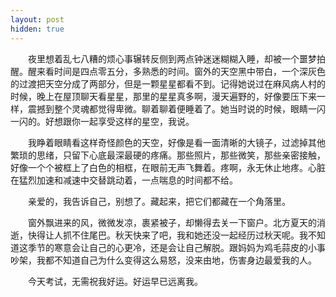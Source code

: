 ```yaml
---
layout: post
hidden: true
---
```

　　夜里想着乱七八糟的烦心事辗转反侧到两点钟迷迷糊糊入睡，却被一个噩梦拍醒。醒来看时间是四点零五分，多熟悉的时间。窗外的天空黑中带白，一个深灰色的过渡把天空分成了两部分，但是一颗星星都看不到。记得她说过在麻风病人村的时候，晚上在屋顶聊天看星星，那里的星星真多啊，漫天遍野的，好像要压下来一样，震撼到整个灵魂都觉得卑微。聊着聊着便睡着了。她当时说的时候，眼睛一闪一闪的。好想跟你一起享受这样的星空，我说。

　　我睁着眼睛看这样奇怪颜色的天空，好像是看一面清晰的大镜子，过滤掉其他繁琐的思绪，只留下心底最深最硬的疼痛。那些照片，那些微笑，那些亲密接触，好像一个个被框上了白色的相框，在眼前无声飞舞着。疼啊，永无休止地疼。心脏在猛烈加速和减速中交替跳动着，一点喘息的时间都不给。

　　亲爱的，我告诉自己，别想了。藏起来，把它们都藏在一个角落里。

　　窗外飘进来的风，微微发凉，裹紧被子，却懒得去关一下窗户。北方夏天的消逝，快得让人抓不住尾巴。秋天快来了吧，我和她还没一起经历过秋天呢。我不知道这季节的寒意会让自己的心更冷，还是会让自己解脱。跟妈妈为鸡毛蒜皮的小事吵架，我都不知道自己为什么变得这么易怒，没来由地，伤害身边最爱我的人。

　　今天考试，无需祝我好运。好运早已远离我。